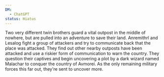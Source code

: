 ```yaml
---
DM:
  - ChatGPT
status: Hiatus
---
```

Two very different twin brothers guard a vital outpost in the middle of nowhere, but are pulled into an adventure to save their land.
Anremithrl and Lesalog fight a group of attackers and try to communicate back that the place was attacked. They find out other nearby outposts have been attacked and use a riskier form of communication to warn the country. They question their captives and begin uncovering a plot by a dark wizard named Malachar to conquer the country of Avmorei. As the only remaining military forces this far out, they're sent to uncover more.
